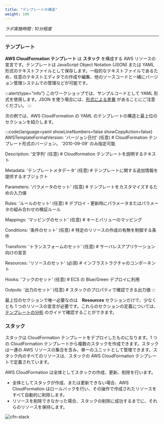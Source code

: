 ```yaml
---
title: "テンプレートの構造"
weight: 100
---
```


_ラボ実施時間 : 10分程度_

---

### テンプレート

**AWS CloudFormation テンプレート** は **スタック** を構成する AWS リソースの宣言です。テンプレートは JavaScript Object Notation (JSON) または YAML 形式のテキストファイルとして保存します。一般的なテキストファイルであるため、任意のテキストエディタでの作成や編集、他のソースコードと一緒にバージョン管理システムでの管理などが可能です。

:::alert{type="info"}
このワークショップでは、サンプルコードとして YAML 形式を使用します。JSON を使う場合には、[形式による差異](https://docs.aws.amazon.com/ja_jp/AWSCloudFormation/latest/UserGuide/template-formats.html) があることにご注意ください。
:::

次の例では、AWS CloudFormation の YAML のテンプレートの構造と最上位のセクションを紹介します。

:::code{language=yaml showLineNumbers=false showCopyAction=false}
AWSTemplateFormatVersion: 'バージョン日付' (任意) # CloudFormation テンプレート形式のバージョン。 '2010-09-09' のみ指定可能

Description: '文字列' (任意) # Cloudformation テンプレートを説明するテキスト

Metadata: 'テンプレートメタデータ' (任意) # テンプレートに関する追加情報を提供するオブジェクト

Parameters: 'パラメータのセット' (任意) # テンプレートをカスタマイズするための入力値

Rules: 'ルールのセット' (任意) # デプロイ・更新時にパラメータまたはパラメータの組み合わせの検証ルール

Mappings: 'マッピングのセット' (任意) # キーとバリューのマッピング

Conditions: '条件のセット' (任意) # 特定のリソースの作成の有無を制御する条件

Transform: 'トランスフォームのセット' (任意) # サーバレスアプリケーション向けの宣言

Resources: 'リソースのセット' (必須) # インフラストラクチャのコンポーネント

Hooks: 'フックのセット' (任意) # ECS の Blue/Green デプロイに利用

Outputs: '出力のセット' (任意) # スタックのプロパティで確認できる出力値
:::

最上位のセクションで唯一必要なのは　**Resources** セクションだけで、少なくとも 1 つのリソースの宣言が必要です。これらのセクションの定義については、[テンプレートの分析](https://docs.aws.amazon.com/ja_jp/AWSCloudFormation/latest/UserGuide/template-anatomy.html) のガイドで確認することができます。

### スタック

スタックは CloudFormation テンプレートをデプロイしたものになります。1 つの CloudFormation テンプレートから複数のスタックを作成できます。スタックは一連の AWS リソースの集合を含み、単一のユニットとして管理できます。スタック内のすべてのリソースは、スタックの AWS CloudFormation テンプレートで定義されています。

AWS CloudFormation は全体としてスタックの作成、更新、削除を行います。
  * 全体としてスタックが作成、または更新できない場合、AWS CloudFormation はロールバックを行い、その操作で作成されたリソースをすべて自動的に削除します。
  * リソースを削除できなかった場合、スタックの削除に成功するまでに、それらのリソースを保持します。

![cfn-stack](/static/basics/templates/template-anatomy/cfn-stack.png)
